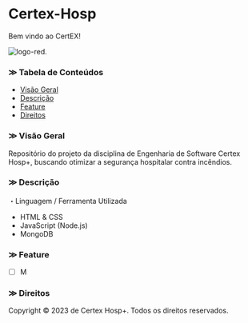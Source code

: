 # Certex-Hosp
Bem vindo ao CertEX!
    
![logo-red](https://i.imgur.com/vIfGemV.png "Certex Icon").

### ≫ Tabela de Conteúdos
<!--ts-->
   * [Visão Geral](#Overview)
   * [Descrição](#Description)
   * [Feature](#Feature)
   * [Direitos](#Rights)
<!--te-->

### ≫ Visão Geral <a name="Overview"></a>
Repositório do projeto da disciplina de Engenharia de Software Certex Hosp+, buscando otimizar  a segurança hospitalar contra incêndios.


### ≫ Descrição <a name="Description"></a>
・Linguagem / Ferramenta Utilizada
- HTML & CSS
- JavaScript (Node.js)
- MongoDB

### ≫ Feature <a name="Feature"></a>
- [ ] M


### ≫ Direitos <a name="Rights"></a>
Copyright © 2023 de Certex Hosp+.
Todos os direitos reservados.